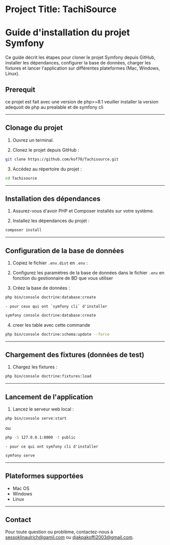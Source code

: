 # Project Title: TachiSource



# Guide d'installation du projet Symfony

Ce guide décrit les étapes pour cloner le projet Symfony depuis GitHub, installer les dépendances, configurer la base de données, charger les fixtures et lancer l'application sur différentes plateformes (Mac, Windows, Linux).

## Prerequit
ce projet est fait avec une version de php>=8.1
veuiller installer la version adequoit de php au prealable et de symfony cli 

---

## Clonage du projet

1. Ouvrez un terminal.

2. Clonez le projet depuis GitHub :
```bash
git clone https://github.com/kof70/Tachisource.git
```

3. Accédez au répertoire du projet :
```bash
cd Tachisource
```


---

## Installation des dépendances

1. Assurez-vous d'avoir PHP et Composer installés sur votre système.

2. Installez les dépendances du projet :

```bash
composer install
```


---

## Configuration de la base de données

1. Copiez le fichier `.env.dist` en `.env` :


2. Configurez les paramètres de la base de données dans le fichier `.env` en fonction du gestionnaire de BD que vous utiliser

3. Créez la base de données :
```bash
php bin/console doctrine:database:create
```
    - pour ceux qui ont `symfony cli` d'installer 
```bash
symfony console doctrine:database:create
```
4. creer les table avec cette commande 
```bash
php bin/console doctrine:schema:update --force
```

---

## Chargement des fixtures (données de test)

1. Chargez les fixtures :
```bash
php bin/console doctrine:fixtures:load
```


---

## Lancement de l'application

1. Lancez le serveur web local :
```bash 
php bin/console serve:start
```
ou 
```bash
php -S 127.0.0.1:8000 -t public  
```

    - pour ce qui ont symfony cli d'installer 
```bash
symfony serve
```



---

## Plateformes supportées

- Mac OS
- Windows
- Linux

---

## Contact

Pour toute question ou problème, contactez-nous à [sessoklinaulrich@gamil.com](mailto:sessoklinaulrich@gmail.com) ou 
[djakpakoffi2003@gmail.com](mailto:djakpakoffi2003@gmail.com).
